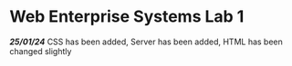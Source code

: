 # Web Enterprise Systems Lab 1
***25/01/24***
CSS has been added, Server has been added, HTML has been changed slightly

